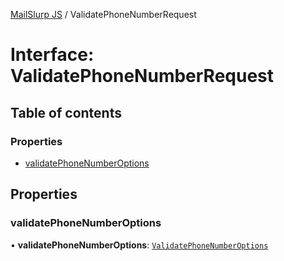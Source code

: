 [MailSlurp JS](../README.md) / ValidatePhoneNumberRequest

# Interface: ValidatePhoneNumberRequest

## Table of contents

### Properties

- [validatePhoneNumberOptions](ValidatePhoneNumberRequest.md#validatephonenumberoptions)

## Properties

### validatePhoneNumberOptions

• **validatePhoneNumberOptions**: [`ValidatePhoneNumberOptions`](ValidatePhoneNumberOptions.md)

